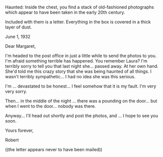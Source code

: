 ﻿Haunted: 
Inside the chest, you find a stack of old-fashioned photographs which appear to have been taken in the early 20th century.


Included with them is a letter.  Everything in the box is covered in a thick layer of dust.


June 1, 1932


Dear Margaret,


I'm headed to the post office  in just a little while to send the photos to you.  I'm afraid something terrible has happened.  You remember Laura? I'm terribly sorry to tell you that last night she... passed away.  At her own hand.  She'd told me this crazy story that she was being haunted of all things.  I wasn't terribly sympathetic... I had no idea she was this serious.  


I'm ... devastated to be honest... I feel somehow that it is my fault.  I'm very very sorry.


Then... in the middle of the night ... there was a pounding on the door... but when I went to the door... nobody was there.


Anyway... I'll head out shortly and post the photos, and ... I hope to see you soon.


Yours forever,


Robert


((the letter appears never to have been mailed))